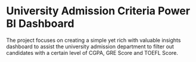 # University Admission Criteria Power BI Dashboard
The project focuses on creating a simple yet rich with valuable insights dashboard to assist the university admission department to filter out candidates with a certain level of CGPA, GRE Score and TOEFL Score. 
